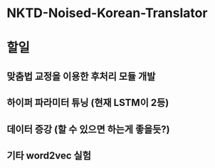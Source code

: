 # NKTD-Noised-Korean-Translator
# 할일
## 맞춤법 교정을 이용한 후처리 모듈 개발
## 하이퍼 파라미터 튜닝 (현재 LSTM이 2등)
## 데이터 증강 (할 수 있으면 하는게 좋을듯?)
## 기타 word2vec 실험 